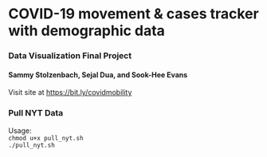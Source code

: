 # COVID-19 movement & cases tracker with demographic data

### Data Visualization Final Project
#### Sammy Stolzenbach, Sejal Dua, and Sook-Hee Evans

Visit site at https://bit.ly/covidmobility

### Pull NYT Data
Usage:  
`chmod u+x pull_nyt.sh`  
`./pull_nyt.sh`  

